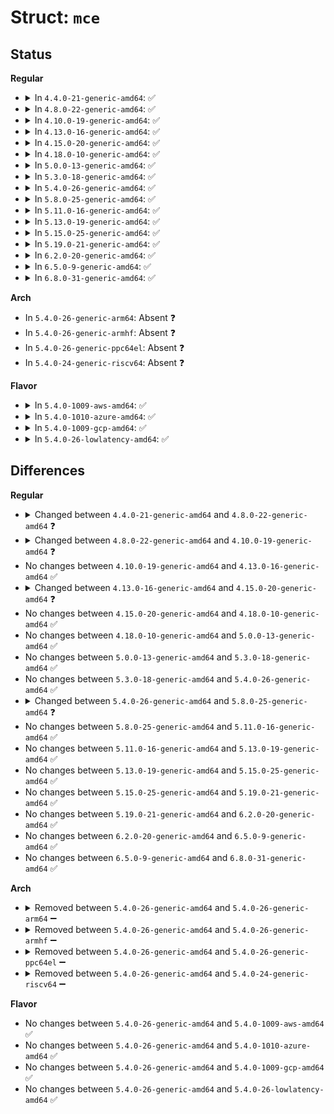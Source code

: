 # Struct: <code>mce</code>

## Status
<b>Regular</b>
<ul>
<li>
<details>
<summary>In <code>4.4.0-21-generic-amd64</code>: ✅</summary>

```c
struct mce {
    __u64 status;
    __u64 misc;
    __u64 addr;
    __u64 mcgstatus;
    __u64 ip;
    __u64 tsc;
    __u64 time;
    __u8 cpuvendor;
    __u8 inject_flags;
    __u8 severity;
    __u8 usable_addr;
    __u32 cpuid;
    __u8 cs;
    __u8 bank;
    __u8 cpu;
    __u8 finished;
    __u32 extcpu;
    __u32 socketid;
    __u32 apicid;
    __u64 mcgcap;
}
```
</details>
</li>
<li>
<details>
<summary>In <code>4.8.0-22-generic-amd64</code>: ✅</summary>

```c
struct mce {
    __u64 status;
    __u64 misc;
    __u64 addr;
    __u64 mcgstatus;
    __u64 ip;
    __u64 tsc;
    __u64 time;
    __u8 cpuvendor;
    __u8 inject_flags;
    __u8 severity;
    __u8 pad;
    __u32 cpuid;
    __u8 cs;
    __u8 bank;
    __u8 cpu;
    __u8 finished;
    __u32 extcpu;
    __u32 socketid;
    __u32 apicid;
    __u64 mcgcap;
}
```
</details>
</li>
<li>
<details>
<summary>In <code>4.10.0-19-generic-amd64</code>: ✅</summary>

```c
struct mce {
    __u64 status;
    __u64 misc;
    __u64 addr;
    __u64 mcgstatus;
    __u64 ip;
    __u64 tsc;
    __u64 time;
    __u8 cpuvendor;
    __u8 inject_flags;
    __u8 severity;
    __u8 pad;
    __u32 cpuid;
    __u8 cs;
    __u8 bank;
    __u8 cpu;
    __u8 finished;
    __u32 extcpu;
    __u32 socketid;
    __u32 apicid;
    __u64 mcgcap;
    __u64 synd;
    __u64 ipid;
    __u64 ppin;
}
```
</details>
</li>
<li>
<details>
<summary>In <code>4.13.0-16-generic-amd64</code>: ✅</summary>

```c
struct mce {
    __u64 status;
    __u64 misc;
    __u64 addr;
    __u64 mcgstatus;
    __u64 ip;
    __u64 tsc;
    __u64 time;
    __u8 cpuvendor;
    __u8 inject_flags;
    __u8 severity;
    __u8 pad;
    __u32 cpuid;
    __u8 cs;
    __u8 bank;
    __u8 cpu;
    __u8 finished;
    __u32 extcpu;
    __u32 socketid;
    __u32 apicid;
    __u64 mcgcap;
    __u64 synd;
    __u64 ipid;
    __u64 ppin;
}
```
</details>
</li>
<li>
<details>
<summary>In <code>4.15.0-20-generic-amd64</code>: ✅</summary>

```c
struct mce {
    __u64 status;
    __u64 misc;
    __u64 addr;
    __u64 mcgstatus;
    __u64 ip;
    __u64 tsc;
    __u64 time;
    __u8 cpuvendor;
    __u8 inject_flags;
    __u8 severity;
    __u8 pad;
    __u32 cpuid;
    __u8 cs;
    __u8 bank;
    __u8 cpu;
    __u8 finished;
    __u32 extcpu;
    __u32 socketid;
    __u32 apicid;
    __u64 mcgcap;
    __u64 synd;
    __u64 ipid;
    __u64 ppin;
    __u32 microcode;
}
```
</details>
</li>
<li>
<details>
<summary>In <code>4.18.0-10-generic-amd64</code>: ✅</summary>

```c
struct mce {
    __u64 status;
    __u64 misc;
    __u64 addr;
    __u64 mcgstatus;
    __u64 ip;
    __u64 tsc;
    __u64 time;
    __u8 cpuvendor;
    __u8 inject_flags;
    __u8 severity;
    __u8 pad;
    __u32 cpuid;
    __u8 cs;
    __u8 bank;
    __u8 cpu;
    __u8 finished;
    __u32 extcpu;
    __u32 socketid;
    __u32 apicid;
    __u64 mcgcap;
    __u64 synd;
    __u64 ipid;
    __u64 ppin;
    __u32 microcode;
}
```
</details>
</li>
<li>
<details>
<summary>In <code>5.0.0-13-generic-amd64</code>: ✅</summary>

```c
struct mce {
    __u64 status;
    __u64 misc;
    __u64 addr;
    __u64 mcgstatus;
    __u64 ip;
    __u64 tsc;
    __u64 time;
    __u8 cpuvendor;
    __u8 inject_flags;
    __u8 severity;
    __u8 pad;
    __u32 cpuid;
    __u8 cs;
    __u8 bank;
    __u8 cpu;
    __u8 finished;
    __u32 extcpu;
    __u32 socketid;
    __u32 apicid;
    __u64 mcgcap;
    __u64 synd;
    __u64 ipid;
    __u64 ppin;
    __u32 microcode;
}
```
</details>
</li>
<li>
<details>
<summary>In <code>5.3.0-18-generic-amd64</code>: ✅</summary>

```c
struct mce {
    __u64 status;
    __u64 misc;
    __u64 addr;
    __u64 mcgstatus;
    __u64 ip;
    __u64 tsc;
    __u64 time;
    __u8 cpuvendor;
    __u8 inject_flags;
    __u8 severity;
    __u8 pad;
    __u32 cpuid;
    __u8 cs;
    __u8 bank;
    __u8 cpu;
    __u8 finished;
    __u32 extcpu;
    __u32 socketid;
    __u32 apicid;
    __u64 mcgcap;
    __u64 synd;
    __u64 ipid;
    __u64 ppin;
    __u32 microcode;
}
```
</details>
</li>
<li>
<details>
<summary>In <code>5.4.0-26-generic-amd64</code>: ✅</summary>

```c
struct mce {
    __u64 status;
    __u64 misc;
    __u64 addr;
    __u64 mcgstatus;
    __u64 ip;
    __u64 tsc;
    __u64 time;
    __u8 cpuvendor;
    __u8 inject_flags;
    __u8 severity;
    __u8 pad;
    __u32 cpuid;
    __u8 cs;
    __u8 bank;
    __u8 cpu;
    __u8 finished;
    __u32 extcpu;
    __u32 socketid;
    __u32 apicid;
    __u64 mcgcap;
    __u64 synd;
    __u64 ipid;
    __u64 ppin;
    __u32 microcode;
}
```
</details>
</li>
<li>
<details>
<summary>In <code>5.8.0-25-generic-amd64</code>: ✅</summary>

```c
struct mce {
    __u64 status;
    __u64 misc;
    __u64 addr;
    __u64 mcgstatus;
    __u64 ip;
    __u64 tsc;
    __u64 time;
    __u8 cpuvendor;
    __u8 inject_flags;
    __u8 severity;
    __u8 pad;
    __u32 cpuid;
    __u8 cs;
    __u8 bank;
    __u8 cpu;
    __u8 finished;
    __u32 extcpu;
    __u32 socketid;
    __u32 apicid;
    __u64 mcgcap;
    __u64 synd;
    __u64 ipid;
    __u64 ppin;
    __u32 microcode;
    __u64 kflags;
}
```
</details>
</li>
<li>
<details>
<summary>In <code>5.11.0-16-generic-amd64</code>: ✅</summary>

```c
struct mce {
    __u64 status;
    __u64 misc;
    __u64 addr;
    __u64 mcgstatus;
    __u64 ip;
    __u64 tsc;
    __u64 time;
    __u8 cpuvendor;
    __u8 inject_flags;
    __u8 severity;
    __u8 pad;
    __u32 cpuid;
    __u8 cs;
    __u8 bank;
    __u8 cpu;
    __u8 finished;
    __u32 extcpu;
    __u32 socketid;
    __u32 apicid;
    __u64 mcgcap;
    __u64 synd;
    __u64 ipid;
    __u64 ppin;
    __u32 microcode;
    __u64 kflags;
}
```
</details>
</li>
<li>
<details>
<summary>In <code>5.13.0-19-generic-amd64</code>: ✅</summary>

```c
struct mce {
    __u64 status;
    __u64 misc;
    __u64 addr;
    __u64 mcgstatus;
    __u64 ip;
    __u64 tsc;
    __u64 time;
    __u8 cpuvendor;
    __u8 inject_flags;
    __u8 severity;
    __u8 pad;
    __u32 cpuid;
    __u8 cs;
    __u8 bank;
    __u8 cpu;
    __u8 finished;
    __u32 extcpu;
    __u32 socketid;
    __u32 apicid;
    __u64 mcgcap;
    __u64 synd;
    __u64 ipid;
    __u64 ppin;
    __u32 microcode;
    __u64 kflags;
}
```
</details>
</li>
<li>
<details>
<summary>In <code>5.15.0-25-generic-amd64</code>: ✅</summary>

```c
struct mce {
    __u64 status;
    __u64 misc;
    __u64 addr;
    __u64 mcgstatus;
    __u64 ip;
    __u64 tsc;
    __u64 time;
    __u8 cpuvendor;
    __u8 inject_flags;
    __u8 severity;
    __u8 pad;
    __u32 cpuid;
    __u8 cs;
    __u8 bank;
    __u8 cpu;
    __u8 finished;
    __u32 extcpu;
    __u32 socketid;
    __u32 apicid;
    __u64 mcgcap;
    __u64 synd;
    __u64 ipid;
    __u64 ppin;
    __u32 microcode;
    __u64 kflags;
}
```
</details>
</li>
<li>
<details>
<summary>In <code>5.19.0-21-generic-amd64</code>: ✅</summary>

```c
struct mce {
    __u64 status;
    __u64 misc;
    __u64 addr;
    __u64 mcgstatus;
    __u64 ip;
    __u64 tsc;
    __u64 time;
    __u8 cpuvendor;
    __u8 inject_flags;
    __u8 severity;
    __u8 pad;
    __u32 cpuid;
    __u8 cs;
    __u8 bank;
    __u8 cpu;
    __u8 finished;
    __u32 extcpu;
    __u32 socketid;
    __u32 apicid;
    __u64 mcgcap;
    __u64 synd;
    __u64 ipid;
    __u64 ppin;
    __u32 microcode;
    __u64 kflags;
}
```
</details>
</li>
<li>
<details>
<summary>In <code>6.2.0-20-generic-amd64</code>: ✅</summary>

```c
struct mce {
    __u64 status;
    __u64 misc;
    __u64 addr;
    __u64 mcgstatus;
    __u64 ip;
    __u64 tsc;
    __u64 time;
    __u8 cpuvendor;
    __u8 inject_flags;
    __u8 severity;
    __u8 pad;
    __u32 cpuid;
    __u8 cs;
    __u8 bank;
    __u8 cpu;
    __u8 finished;
    __u32 extcpu;
    __u32 socketid;
    __u32 apicid;
    __u64 mcgcap;
    __u64 synd;
    __u64 ipid;
    __u64 ppin;
    __u32 microcode;
    __u64 kflags;
}
```
</details>
</li>
<li>
<details>
<summary>In <code>6.5.0-9-generic-amd64</code>: ✅</summary>

```c
struct mce {
    __u64 status;
    __u64 misc;
    __u64 addr;
    __u64 mcgstatus;
    __u64 ip;
    __u64 tsc;
    __u64 time;
    __u8 cpuvendor;
    __u8 inject_flags;
    __u8 severity;
    __u8 pad;
    __u32 cpuid;
    __u8 cs;
    __u8 bank;
    __u8 cpu;
    __u8 finished;
    __u32 extcpu;
    __u32 socketid;
    __u32 apicid;
    __u64 mcgcap;
    __u64 synd;
    __u64 ipid;
    __u64 ppin;
    __u32 microcode;
    __u64 kflags;
}
```
</details>
</li>
<li>
<details>
<summary>In <code>6.8.0-31-generic-amd64</code>: ✅</summary>

```c
struct mce {
    __u64 status;
    __u64 misc;
    __u64 addr;
    __u64 mcgstatus;
    __u64 ip;
    __u64 tsc;
    __u64 time;
    __u8 cpuvendor;
    __u8 inject_flags;
    __u8 severity;
    __u8 pad;
    __u32 cpuid;
    __u8 cs;
    __u8 bank;
    __u8 cpu;
    __u8 finished;
    __u32 extcpu;
    __u32 socketid;
    __u32 apicid;
    __u64 mcgcap;
    __u64 synd;
    __u64 ipid;
    __u64 ppin;
    __u32 microcode;
    __u64 kflags;
}
```
</details>
</li>
</ul>
<b>Arch</b>
<ul>
<li>
In <code>5.4.0-26-generic-arm64</code>: Absent ❓
</li>
<li>
In <code>5.4.0-26-generic-armhf</code>: Absent ❓
</li>
<li>
In <code>5.4.0-26-generic-ppc64el</code>: Absent ❓
</li>
<li>
In <code>5.4.0-24-generic-riscv64</code>: Absent ❓
</li>
</ul>
<b>Flavor</b>
<ul>
<li>
<details>
<summary>In <code>5.4.0-1009-aws-amd64</code>: ✅</summary>

```c
struct mce {
    __u64 status;
    __u64 misc;
    __u64 addr;
    __u64 mcgstatus;
    __u64 ip;
    __u64 tsc;
    __u64 time;
    __u8 cpuvendor;
    __u8 inject_flags;
    __u8 severity;
    __u8 pad;
    __u32 cpuid;
    __u8 cs;
    __u8 bank;
    __u8 cpu;
    __u8 finished;
    __u32 extcpu;
    __u32 socketid;
    __u32 apicid;
    __u64 mcgcap;
    __u64 synd;
    __u64 ipid;
    __u64 ppin;
    __u32 microcode;
}
```
</details>
</li>
<li>
<details>
<summary>In <code>5.4.0-1010-azure-amd64</code>: ✅</summary>

```c
struct mce {
    __u64 status;
    __u64 misc;
    __u64 addr;
    __u64 mcgstatus;
    __u64 ip;
    __u64 tsc;
    __u64 time;
    __u8 cpuvendor;
    __u8 inject_flags;
    __u8 severity;
    __u8 pad;
    __u32 cpuid;
    __u8 cs;
    __u8 bank;
    __u8 cpu;
    __u8 finished;
    __u32 extcpu;
    __u32 socketid;
    __u32 apicid;
    __u64 mcgcap;
    __u64 synd;
    __u64 ipid;
    __u64 ppin;
    __u32 microcode;
}
```
</details>
</li>
<li>
<details>
<summary>In <code>5.4.0-1009-gcp-amd64</code>: ✅</summary>

```c
struct mce {
    __u64 status;
    __u64 misc;
    __u64 addr;
    __u64 mcgstatus;
    __u64 ip;
    __u64 tsc;
    __u64 time;
    __u8 cpuvendor;
    __u8 inject_flags;
    __u8 severity;
    __u8 pad;
    __u32 cpuid;
    __u8 cs;
    __u8 bank;
    __u8 cpu;
    __u8 finished;
    __u32 extcpu;
    __u32 socketid;
    __u32 apicid;
    __u64 mcgcap;
    __u64 synd;
    __u64 ipid;
    __u64 ppin;
    __u32 microcode;
}
```
</details>
</li>
<li>
<details>
<summary>In <code>5.4.0-26-lowlatency-amd64</code>: ✅</summary>

```c
struct mce {
    __u64 status;
    __u64 misc;
    __u64 addr;
    __u64 mcgstatus;
    __u64 ip;
    __u64 tsc;
    __u64 time;
    __u8 cpuvendor;
    __u8 inject_flags;
    __u8 severity;
    __u8 pad;
    __u32 cpuid;
    __u8 cs;
    __u8 bank;
    __u8 cpu;
    __u8 finished;
    __u32 extcpu;
    __u32 socketid;
    __u32 apicid;
    __u64 mcgcap;
    __u64 synd;
    __u64 ipid;
    __u64 ppin;
    __u32 microcode;
}
```
</details>
</li>
</ul>

## Differences
<b>Regular</b>
<ul>
<li>
<details>
<summary>Changed between <code>4.4.0-21-generic-amd64</code> and <code>4.8.0-22-generic-amd64</code> ❓</summary>
<ul>
<li>
<b>Field added. </b>
<code>__u8 pad</code>
</li>
<li>
<b>Field removed. </b>
<code>__u8 usable_addr</code>
</li>
</ul>
</details>
</li>
<li>
<details>
<summary>Changed between <code>4.8.0-22-generic-amd64</code> and <code>4.10.0-19-generic-amd64</code> ❓</summary>
<ul>
<li>
<b>Field added. </b>
<code>__u64 synd</code>
</li>
<li>
<b>Field added. </b>
<code>__u64 ipid</code>
</li>
<li>
<b>Field added. </b>
<code>__u64 ppin</code>
</li>
</ul>
</details>
</li>
<li>
No changes between <code>4.10.0-19-generic-amd64</code> and <code>4.13.0-16-generic-amd64</code> ✅
</li>
<li>
<details>
<summary>Changed between <code>4.13.0-16-generic-amd64</code> and <code>4.15.0-20-generic-amd64</code> ❓</summary>
<ul>
<li>
<b>Field added. </b>
<code>__u32 microcode</code>
</li>
</ul>
</details>
</li>
<li>
No changes between <code>4.15.0-20-generic-amd64</code> and <code>4.18.0-10-generic-amd64</code> ✅
</li>
<li>
No changes between <code>4.18.0-10-generic-amd64</code> and <code>5.0.0-13-generic-amd64</code> ✅
</li>
<li>
No changes between <code>5.0.0-13-generic-amd64</code> and <code>5.3.0-18-generic-amd64</code> ✅
</li>
<li>
No changes between <code>5.3.0-18-generic-amd64</code> and <code>5.4.0-26-generic-amd64</code> ✅
</li>
<li>
<details>
<summary>Changed between <code>5.4.0-26-generic-amd64</code> and <code>5.8.0-25-generic-amd64</code> ❓</summary>
<ul>
<li>
<b>Field added. </b>
<code>__u64 kflags</code>
</li>
</ul>
</details>
</li>
<li>
No changes between <code>5.8.0-25-generic-amd64</code> and <code>5.11.0-16-generic-amd64</code> ✅
</li>
<li>
No changes between <code>5.11.0-16-generic-amd64</code> and <code>5.13.0-19-generic-amd64</code> ✅
</li>
<li>
No changes between <code>5.13.0-19-generic-amd64</code> and <code>5.15.0-25-generic-amd64</code> ✅
</li>
<li>
No changes between <code>5.15.0-25-generic-amd64</code> and <code>5.19.0-21-generic-amd64</code> ✅
</li>
<li>
No changes between <code>5.19.0-21-generic-amd64</code> and <code>6.2.0-20-generic-amd64</code> ✅
</li>
<li>
No changes between <code>6.2.0-20-generic-amd64</code> and <code>6.5.0-9-generic-amd64</code> ✅
</li>
<li>
No changes between <code>6.5.0-9-generic-amd64</code> and <code>6.8.0-31-generic-amd64</code> ✅
</li>
</ul>
<b>Arch</b>
<ul>
<li>
<details>
<summary>Removed between <code>5.4.0-26-generic-amd64</code> and <code>5.4.0-26-generic-arm64</code> ➖</summary>

```c
struct mce {
    __u64 status;
    __u64 misc;
    __u64 addr;
    __u64 mcgstatus;
    __u64 ip;
    __u64 tsc;
    __u64 time;
    __u8 cpuvendor;
    __u8 inject_flags;
    __u8 severity;
    __u8 pad;
    __u32 cpuid;
    __u8 cs;
    __u8 bank;
    __u8 cpu;
    __u8 finished;
    __u32 extcpu;
    __u32 socketid;
    __u32 apicid;
    __u64 mcgcap;
    __u64 synd;
    __u64 ipid;
    __u64 ppin;
    __u32 microcode;
}
```
</details>
</li>
<li>
<details>
<summary>Removed between <code>5.4.0-26-generic-amd64</code> and <code>5.4.0-26-generic-armhf</code> ➖</summary>

```c
struct mce {
    __u64 status;
    __u64 misc;
    __u64 addr;
    __u64 mcgstatus;
    __u64 ip;
    __u64 tsc;
    __u64 time;
    __u8 cpuvendor;
    __u8 inject_flags;
    __u8 severity;
    __u8 pad;
    __u32 cpuid;
    __u8 cs;
    __u8 bank;
    __u8 cpu;
    __u8 finished;
    __u32 extcpu;
    __u32 socketid;
    __u32 apicid;
    __u64 mcgcap;
    __u64 synd;
    __u64 ipid;
    __u64 ppin;
    __u32 microcode;
}
```
</details>
</li>
<li>
<details>
<summary>Removed between <code>5.4.0-26-generic-amd64</code> and <code>5.4.0-26-generic-ppc64el</code> ➖</summary>

```c
struct mce {
    __u64 status;
    __u64 misc;
    __u64 addr;
    __u64 mcgstatus;
    __u64 ip;
    __u64 tsc;
    __u64 time;
    __u8 cpuvendor;
    __u8 inject_flags;
    __u8 severity;
    __u8 pad;
    __u32 cpuid;
    __u8 cs;
    __u8 bank;
    __u8 cpu;
    __u8 finished;
    __u32 extcpu;
    __u32 socketid;
    __u32 apicid;
    __u64 mcgcap;
    __u64 synd;
    __u64 ipid;
    __u64 ppin;
    __u32 microcode;
}
```
</details>
</li>
<li>
<details>
<summary>Removed between <code>5.4.0-26-generic-amd64</code> and <code>5.4.0-24-generic-riscv64</code> ➖</summary>

```c
struct mce {
    __u64 status;
    __u64 misc;
    __u64 addr;
    __u64 mcgstatus;
    __u64 ip;
    __u64 tsc;
    __u64 time;
    __u8 cpuvendor;
    __u8 inject_flags;
    __u8 severity;
    __u8 pad;
    __u32 cpuid;
    __u8 cs;
    __u8 bank;
    __u8 cpu;
    __u8 finished;
    __u32 extcpu;
    __u32 socketid;
    __u32 apicid;
    __u64 mcgcap;
    __u64 synd;
    __u64 ipid;
    __u64 ppin;
    __u32 microcode;
}
```
</details>
</li>
</ul>
<b>Flavor</b>
<ul>
<li>
No changes between <code>5.4.0-26-generic-amd64</code> and <code>5.4.0-1009-aws-amd64</code> ✅
</li>
<li>
No changes between <code>5.4.0-26-generic-amd64</code> and <code>5.4.0-1010-azure-amd64</code> ✅
</li>
<li>
No changes between <code>5.4.0-26-generic-amd64</code> and <code>5.4.0-1009-gcp-amd64</code> ✅
</li>
<li>
No changes between <code>5.4.0-26-generic-amd64</code> and <code>5.4.0-26-lowlatency-amd64</code> ✅
</li>
</ul>
